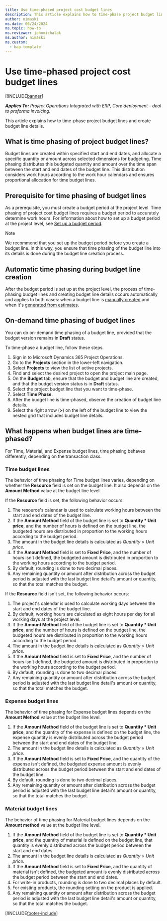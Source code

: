 ```yaml
---
title: Use time-phased project cost budget lines
description: This article explains how to time-phase project budget lines and create budget line details.
author: nimaski
ms.date: 06/24/2024
ms.topic: how-to
ms.reviewer: johnmichalak
ms.author: nimaski
ms.custom: 
  - bap-template
---
```


# Use time-phased project cost budget lines

[!INCLUDE[banner](../../includes/banner.md)]

_**Applies To:** Project Operations Integrated with ERP, Core deployment - deal to proforma invoicing._

This article explains how to time-phase project budget lines and create budget line details.

## What is time phasing of project budget lines?

Budget lines are created within specified start and end dates, and allocate a specific quantity or amount across selected dimensions for budgeting. Time phasing distributes this budgeted quantity and amount over the time span between the start and end dates of the budget line. This distribution considers work hours according to the work hour calendars and ensures proportional allocation for time budget lines.

## Prerequisite for time phasing of budget lines

As a prerequisite, you must create a budget period at the project level. Time phasing of project cost budget lines requires a budget period to accurately determine work hours. For information about how to set up a budget period at the project level, see [Set up a budget period](budget-period-setup.md).

> [!NOTE]
> We recommend that you set up the budget period before you create a budget line. In this way, you ensure that time phasing of the budget line into its details is done during the budget line creation process.

## Automatic time phasing during budget line creation

After the budget period is set up at the project level, the process of time-phasing budget lines and creating budget line details occurs automatically and applies to both cases: when a budget line is [manually created](create-delete-project-budget.md) and when it's [generated from estimates](create-project-budget-from-estimates.md).

## On-demand time phasing of budget lines

You can do on-demand time phasing of a budget line, provided that the budget version remains in **Draft** status.

To time-phase a budget line, follow these steps.

1. Sign in to Microsoft Dynamics 365 Project Operations.
1. Go to the **Projects** section in the lower-left navigation.
1. Select **Projects** to view the list of active projects.
1. Find and select the desired project to open the project main page.
1. On the **Budget** tab, ensure that the budget and budget line are created, and that the budget version status is in **Draft** status.
1. Select the project budget line that you want to time-phase.
1. Select **Time Phase**.
1. After the budget line is time-phased, observe the creation of budget line details.
1. Select the right arrow (**\>**) on the left of the budget line to view the nested grid that includes budget line details.

## What happens when budget lines are time-phased?

For Time, Material, and Expense budget lines, time phasing behaves differently, depending on the transaction class.

### Time budget lines

The behavior of time phasing for Time budget lines varies, depending on whether the **Resource** field is set on the budget line. It also depends on the **Amount Method** value at the budget line level.

If the **Resource** field is set, the following behavior occurs:

1. The resource's calendar is used to calculate working hours between the start and end dates of the budget line.
1. If the **Amount Method** field of the budget line is set to **Quantity \* Unit price**, and the number of hours is defined on the budget line, the budgeted hours are distributed in proportion to the working hours according to the budget period.
1. The amount in the budget line details is calculated as *Quantity* &times; *Unit price*.
1. If the **Amount Method** field is set to **Fixed Price**, and the number of hours isn't defined, the budgeted amount is distributed in proportion to the working hours according to the budget period.
1. By default, rounding is done to two decimal places.
1. Any remaining quantity or amount after distribution across the budget period is adjusted with the last budget line detail's amount or quantity, so that the total matches the budget.

If the **Resource** field isn't set, the following behavior occurs:

1. The project's calendar is used to calculate working days between the start and end dates of the budget line.
1. By default, working hours are calculated as eight hours per day for all working days at the project level.
1. If the **Amount Method** field of the budget line is set to **Quantity \* Unit price**, and the number of hours is defined on the budget line, the budgeted hours are distributed in proportion to the working hours according to the budget period.
1. The amount in the budget line details is calculated as *Quantity* &times; *Unit price*.
1. If the **Amount Method** field is set to **Fixed Price**, and the number of hours isn't defined, the budgeted amount is distributed in proportion to the working hours according to the budget period.
1. By default, rounding is done to two decimal places.
1. Any remaining quantity or amount after distribution across the budget period is adjusted with the last budget line detail's amount or quantity, so that the total matches the budget.

### Expense budget lines

The behavior of time phasing for Expense budget lines depends on the **Amount Method** value at the budget line level.

1. If the **Amount Method** field of the budget line is set to **Quantity \* Unit price**, and the quantity of the expense is defined on the budget line, the expense quantity is evenly distributed across the budget period between the start and end dates of the budget line.
1. The amount in the budget line details is calculated as *Quantity* &times; *Unit price*.
1. If the **Amount Method** field is set to **Fixed Price**, and the quantity of the expense isn't defined, the budgeted expense amount is evenly distributed across the budget period between the start and end dates of the budget line.
1. By default, rounding is done to two decimal places.
1. Any remaining quantity or amount after distribution across the budget period is adjusted with the last budget line detail's amount or quantity, so that the total matches the budget.

### Material budget lines

The behavior of time phasing for Material budget lines depends on the **Amount method** value at the budget line level.

1. If the **Amount Method** field of the budget line is set to **Quantity \* Unit price**, and the quantity of material is defined on the budget line, that quantity is evenly distributed across the budget period between the start and end dates.
1. The amount in the budget line details is calculated as *Quantity* &times; *Unit price*.
1. If the **Amount Method** field is set to **Fixed Price**, and the quantity of material isn't defined, the budgeted amount is evenly distributed across the budget period between the start and end dates.
1. For write-in products, rounding is done to two decimal places by default.
1. For existing products, the rounding setting on the product is applied.
1. Any remaining quantity or amount after distribution across the budget period is adjusted with the last budget line detail's amount or quantity, so that the total matches the budget.

[!INCLUDE[footer-include](../../includes/footer-banner.md)]
